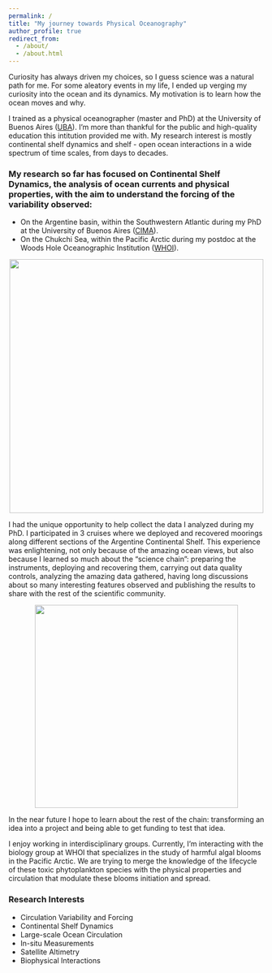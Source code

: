 ```yaml
---
permalink: /
title: "My journey towards Physical Oceanography"
author_profile: true
redirect_from: 
  - /about/
  - /about.html
---
```


Curiosity has always driven my choices, so I guess science was a natural path for me. For some aleatory events in my life, I ended up verging my curiosity into the ocean and its dynamics. My motivation is to learn how the ocean moves and why.

I trained as a physical oceanographer (master and PhD) at the University of Buenos Aires ([UBA](https://exactas.uba.ar/)). I’m more than thankful for the public and high-quality education this intitution provided me with. My research interest is mostly continental shelf dynamics and shelf - open ocean interactions in a wide spectrum of time scales, from days to decades.

### My research so far has focused on Continental Shelf Dynamics, the analysis of ocean currents and physical properties, with the aim to understand the forcing of the variability observed:
* On the Argentine basin, within the Southwestern Atlantic during my PhD at the University of Buenos Aires ([CIMA](https://www.cima.fcen.uba.ar/)).
* On the Chukchi Sea, within the Pacific Arctic during my postdoc at the Woods Hole Oceanographic Institution ([WHOI](https://www.whoi.edu/)).

<div align="center">
	<img src="https://loreleylago.github.io/files/CSD2.png" width="500">
</div>

I had the unique opportunity to help collect the data I analyzed during my PhD. I participated in 3 cruises where we deployed and recovered moorings along different sections of the Argentine Continental Shelf. This experience was enlightening, not only because of the amazing ocean views, but also because I learned so much about the “science chain”: preparing the instruments, deploying and recovering them, carrying out data quality controls, analyzing the amazing data gathered, having long discussions about so many interesting features observed and publishing the results to share with the rest of the scientific community.

<div align="center">
	<img src="https://loreleylago.github.io/files/cruise rainbow 2.jpg" width="400">
</div>


In the near future I hope to learn about the rest of the chain: transforming an idea into a project and being able to get funding to test that idea.

I enjoy working in interdisciplinary groups. Currently, I’m interacting with the biology group at WHOI that specializes in the study of harmful algal blooms in the Pacific Arctic. We are trying to merge the knowledge of the lifecycle of these toxic phytoplankton species with the physical properties and circulation that modulate these blooms initiation and spread.

### Research Interests
* Circulation Variability and Forcing
* Continental Shelf Dynamics
* Large-scale Ocean Circulation
* In-situ Measurements
* Satellite Altimetry
* Biophysical Interactions

  
